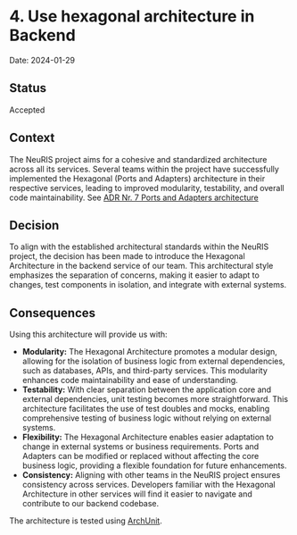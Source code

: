 # 4. Use hexagonal architecture in Backend

Date: 2024-01-29

## Status

Accepted

## Context

The NeuRIS project aims for a cohesive and standardized architecture across all its services. Several teams within the
project have successfully implemented the Hexagonal (Ports and Adapters) architecture in their respective services,
leading to improved modularity, testability, and overall code maintainability. See [ADR Nr. 7 Ports and Adapters architecture](https://github.com/digitalservicebund/ris-backend-service/blob/main/doc/adr/0007-ports-and-adapters-architecture.md)

## Decision

To align with the established architectural standards within the NeuRIS project, the decision has been made to introduce
the Hexagonal Architecture in the backend service of our team. This architectural style emphasizes the separation of
concerns, making it easier to adapt to changes, test components in isolation, and integrate with external systems.

## Consequences

Using this architecture will provide us with:

- **Modularity:** The Hexagonal Architecture promotes a modular design, allowing for the isolation of business logic from external dependencies, such as databases, APIs, and third-party services. This modularity enhances code maintainability and ease of understanding.
- **Testability:** With clear separation between the application core and external dependencies, unit testing becomes more straightforward. This architecture facilitates the use of test doubles and mocks, enabling comprehensive testing of business logic without relying on external systems.
- **Flexibility:** The Hexagonal Architecture enables easier adaptation to change in external systems or business requirements. Ports and Adapters can be modified or replaced without affecting the core business logic, providing a flexible foundation for future enhancements.
- **Consistency:** Aligning with other teams in the NeuRIS project ensures consistency across services. Developers familiar with the Hexagonal Architecture in other services will find it easier to navigate and contribute to our backend codebase.

The architecture is tested using [ArchUnit](https://www.archunit.org).






